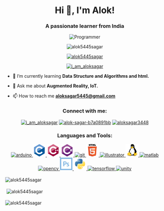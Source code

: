 <h1 align="center">Hi 👋, I'm Alok!</h1>
<h3 align="center">A passionate learner from India</h3>

<p align="middle"> <img src="https://img.etimg.com/thumb/width-1200,height-900,imgsize-638053,resizemode-1,msid-84146083/prime/technology-and-startups/booting-up-developer-economy-how-tech-startups-are-helping-coders-build-and-test-software-faster.jpg" alt="Programmer" width="600" height="450" /> </p>


<p align="middle"> <img src="https://komarev.com/ghpvc/?username=alok5445sagar&label=Profile%20views&color=0e75b6&style=flat" alt="alok5445sagar" /> </p>



<p align="middle"> <a href="https://github.com/ryo-ma/github-profile-trophy"><img src="https://github-profile-trophy.vercel.app/?username=alok5445sagar" alt="alok5445sagar" /></a> </p>



<p align="middle"> <a href="https://twitter.com/i_am_aloksagar" target="blank"><img src="https://img.shields.io/twitter/follow/i_am_aloksagar?logo=twitter&style=for-the-badge" alt="i_am_aloksagar" /></a> </p>



- 🌱 I’m currently learning **Data Structure and Algorithms and html.**

- 💬 Ask me about **Augmented Reality, IoT.**

- 📫 How to reach me **aloksagar5445@gmail.com**



<h3 align="middle">Connect with me:</h3>


<p align="middle">
<a href="https://twitter.com/i_am_aloksagar" target="blank"><img align="center" src="https://raw.githubusercontent.com/rahuldkjain/github-profile-readme-generator/master/src/images/icons/Social/twitter.svg" alt="i_am_aloksagar" height="30" width="40" /></a>
<a href="https://linkedin.com/in/alok-sagar-b7a0891bb" target="blank"><img align="center" src="https://raw.githubusercontent.com/rahuldkjain/github-profile-readme-generator/master/src/images/icons/Social/linked-in-alt.svg" alt="alok-sagar-b7a0891bb" height="30" width="40" /></a>
<a href="https://instagram.com/aloksagar3448" target="blank"><img align="center" src="https://raw.githubusercontent.com/rahuldkjain/github-profile-readme-generator/master/src/images/icons/Social/instagram.svg" alt="aloksagar3448" height="30" width="40" /></a>
</p>



<h3 align="middle">Languages and Tools:</h3>
<p align="middle"> <a href="https://www.arduino.cc/" target="_blank" rel="noreferrer"> <img src="https://cdn.worldvectorlogo.com/logos/arduino-1.svg" alt="arduino" width="40" height="40"/> </a> <a href="https://www.cprogramming.com/" target="_blank" rel="noreferrer"> <img src="https://raw.githubusercontent.com/devicons/devicon/master/icons/c/c-original.svg" alt="c" width="40" height="40"/> </a> <a href="https://www.w3schools.com/cpp/" target="_blank" rel="noreferrer"> <img src="https://raw.githubusercontent.com/devicons/devicon/master/icons/cplusplus/cplusplus-original.svg" alt="cplusplus" width="40" height="40"/> </a> <a href="https://www.w3schools.com/cs/" target="_blank" rel="noreferrer"> <img src="https://raw.githubusercontent.com/devicons/devicon/master/icons/csharp/csharp-original.svg" alt="csharp" width="40" height="40"/> </a> <a href="https://git-scm.com/" target="_blank" rel="noreferrer"> <img src="https://www.vectorlogo.zone/logos/git-scm/git-scm-icon.svg" alt="git" width="40" height="40"/> </a> <a href="https://www.w3.org/html/" target="_blank" rel="noreferrer"> <img src="https://raw.githubusercontent.com/devicons/devicon/master/icons/html5/html5-original-wordmark.svg" alt="html5" width="40" height="40"/> </a> <a href="https://www.adobe.com/in/products/illustrator.html" target="_blank" rel="noreferrer"> <img src="https://www.vectorlogo.zone/logos/adobe_illustrator/adobe_illustrator-icon.svg" alt="illustrator" width="40" height="40"/> </a> <a href="https://www.linux.org/" target="_blank" rel="noreferrer"> <img src="https://raw.githubusercontent.com/devicons/devicon/master/icons/linux/linux-original.svg" alt="linux" width="40" height="40"/> </a> <a href="https://www.mathworks.com/" target="_blank" rel="noreferrer"> <img src="https://upload.wikimedia.org/wikipedia/commons/2/21/Matlab_Logo.png" alt="matlab" width="40" height="40"/> </a> <a href="https://opencv.org/" target="_blank" rel="noreferrer"> <img src="https://www.vectorlogo.zone/logos/opencv/opencv-icon.svg" alt="opencv" width="40" height="40"/> </a> <a href="https://www.photoshop.com/en" target="_blank" rel="noreferrer"> <img src="https://raw.githubusercontent.com/devicons/devicon/master/icons/photoshop/photoshop-line.svg" alt="photoshop" width="40" height="40"/> </a> <a href="https://www.python.org" target="_blank" rel="noreferrer"> <img src="https://raw.githubusercontent.com/devicons/devicon/master/icons/python/python-original.svg" alt="python" width="40" height="40"/> </a> <a href="https://www.tensorflow.org" target="_blank" rel="noreferrer"> <img src="https://www.vectorlogo.zone/logos/tensorflow/tensorflow-icon.svg" alt="tensorflow" width="40" height="40"/> </a> <a href="https://unity.com/" target="_blank" rel="noreferrer"> <img src="https://www.vectorlogo.zone/logos/unity3d/unity3d-icon.svg" alt="unity" width="40" height="40"/> </a> </p>



<p><img align="middle" src="https://github-readme-stats.vercel.app/api/top-langs?username=alok5445sagar&show_icons=true&locale=en&layout=compact" alt="alok5445sagar" /></p>





<p>&nbsp;<img align="middle" src="https://github-readme-stats.vercel.app/api?username=alok5445sagar&show_icons=true&locale=en" alt="alok5445sagar" /></p>





<p><img align="middle" src="https://github-readme-streak-stats.herokuapp.com/?user=alok5445sagar&" alt="alok5445sagar" /></p>

